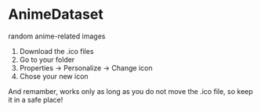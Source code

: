 # AnimeDataset
random anime-related images 

1) Download the .ico files
2) Go to your folder
3) Properties -> Personalize -> Change icon
4) Chose your new icon

And remamber, works only as long as you do not move the .ico file, so keep it in a safe place!
